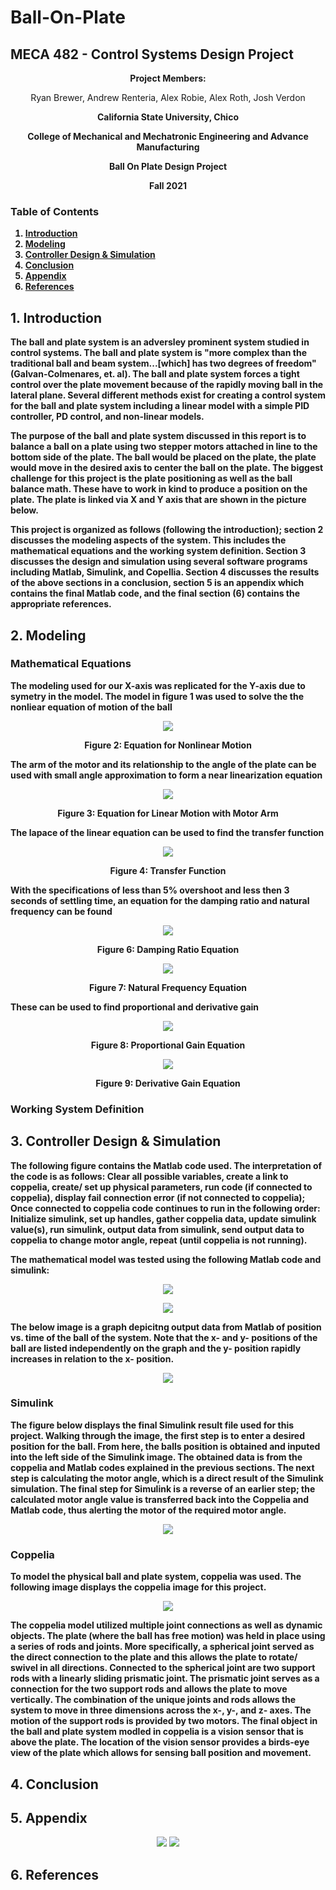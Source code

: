 # Ball-On-Plate
## MECA 482 - Control Systems Design Project

<p align="center"><b>Project Members: 
  </p>
<p align="center"></b> Ryan Brewer, Andrew Renteria, Alex Robie, Alex Roth, Josh Verdon
</p>
<p align="center"><b>California State University, Chico
  </p>
<p align="center"><b>College of Mechanical and Mechatronic Engineering and Advance Manufacturing
   </p>
<p align="center"><b>Ball On Plate Design Project
  </p>
<p align="center"><b> Fall 2021
   </p>
  
### Table of Contents
 1. [Introduction](#1-introduction)
 2. [Modeling](#2-modeling)
 3. [Controller Design & Simulation](#3-controller-design--simulation)
 4. [Conclusion](#4-conclusion)
 5. [Appendix](#5-appendix)
 6. [References](#6-references)
   
## 1. Introduction
The ball and plate system is an adversley prominent system studied in control systems. The ball and plate system is "more complex than the traditional ball and beam system...[which] has two degrees of freedom" (Galvan-Colmenares, et. al). The ball and plate system forces a tight control over the plate movement because of the rapidly moving ball in the lateral plane. Several different methods exist for creating a control system for the ball and plate system including a linear model with a simple PID controller, PD control, and non-linear models.    

The purpose of the ball and plate system discussed in this report is to balance a ball on a plate using two stepper motors attached in line to the bottom side of the plate. The ball would be placed on the plate, the plate would move in the desired axis to center the ball on the plate. The biggest challenge for this project is the plate positioning as well as the ball balance math. These have to work in kind to produce a position on the plate. The plate is linked via X and Y axis that are shown in the picture below.

This project is organized as follows (following the introduction); section 2 discusses the modeling aspects of the system. This includes the mathematical equations and the working system definition. Section 3 discusses the design and simulation using several software programs including Matlab, Simulink, and Copellia. Section 4 discusses the results of the above sections in a conclusion, section 5 is an appendix which contains the final Matlab code, and the final section (6) contains the appropriate references. 

## 2. Modeling
  ### Mathematical Equations
The modeling used for our X-axis was replicated for the Y-axis due to symetry in the model. The model in figure 1 was used to solve the the nonliear equation of motion of the ball
<p align="center">
<img src="Images/nonlinear.png">
<p align="center"><b>Figure 2: Equation for Nonlinear Motion 
 
  
The arm of the motor and its relationship to the angle of the plate can be used with small angle approximation to form a near linearization equation
<p align="center">
<img src="Images/LinearArm.png">
<p align="center"><b>Figure 3: Equation for Linear Motion with Motor Arm
  
The lapace of the linear equation can be used to find the transfer function 
<p align="center">
<img src="Images/TransferFunction.png">
<p align="center"><b>Figure 4: Transfer Function
  
With the specifications of less than 5% overshoot and less then 3 seconds of settling time, an equation for the damping ratio and natural frequency can be found
<p align="center">
<img src="Images/Zeta.png">
<p align="center"><b>Figure 6: Damping Ratio Equation 
  
<p align="center">
<img src="Images/NatrualFrequency.png">
<p align="center"><b>Figure 7: Natural Frequency Equation
  
These can be used to find proportional and derivative gain
<p align="center">
<img src="Images/ProportionalGain.png">
<p align="center"><b>Figure 8: Proportional Gain Equation
<p align="center">
<img src="Images/DerivativeGain.png">
<p align="center"><b>Figure 9: Derivative Gain Equation
  
### Working System Definition
  
  
## 3. Controller Design & Simulation
  
The following figure contains the Matlab code used. 
The interpretation of the code is as follows:
Clear all possible variables, create a link to coppelia, create/ set up physical parameters, run code (if connected to coppelia), display fail connection error (if not connected to coppelia);
Once connected to coppelia code continues to run in the following order:
Initialize simulink, set up handles, gather coppelia data, update simulink value(s), run simulink, output data from simulink, send output data to coppelia to change motor angle, repeat (until coppelia is not running).

The mathematical model was tested using the following Matlab code and simulink:
<p align="center">
  <img src="Images/Simulink Testing Code(1).png">
<p align="center">
  <img src="Images/Simulink Testing Code(2).png">

           
The below image is a graph depicitng output data from Matlab of position vs. time of the ball of the system. Note that the x- and y- positions of the ball are listed independently on the graph and the y- position rapidly increases in relation to the x- position.          
<p align="center">
  <img src="Images/Simulink Testing Graph.png">


### Simulink
  
The figure below displays the final Simulink result file used for this project. Walking through the image, the first step is to enter a desired position for the ball. From here, the balls position is obtained and inputed into the left side of the Simulink image. The obtained data is from the coppelia and Matlab codes explained in the previous sections. The next step is calculating the motor angle, which is a direct result of the Simulink simulation. The final step for Simulink is a reverse of an earlier step; the calculated motor angle value is transferred back into the Coppelia and Matlab code, thus alerting the motor of the required motor angle.
  
<p align="center">
  <img src="Images/Simulink Testing Diagram.png">
  
  
### Coppelia
  
To model the physical ball and plate system, coppelia was used. The following image displays the coppelia image for this project.

<p align="center">  
  <img src="Images/Ball and Plate Coppelia.png">

The coppelia model utilized multiple joint connections as well as dynamic objects. The plate (where the ball has free motion) was held in place using a series of rods and joints. More specifically, a spherical joint served as the direct connection to the plate and this allows the plate to rotate/ swivel in all directions. Connected to the spherical joint are two support rods with a linearly sliding prismatic joint. The prismatic joint serves as a connection for the two support rods and allows the plate to move vertically. The combination of the unique joints and rods allows the system to move in three dimensions across the x-, y-, and z- axes. The motion of the support rods is provided by two motors. The final object in the ball and plate system modled in coppelia is a vision sensor that is above the plate. The location of the vision sensor provides a birds-eye view of the plate which allows for sensing ball position and movement.

## 4. Conclusion

## 5. Appendix
  
<p align="center">
  <img src="Images/Final Matlab Simulation Code(1).png">
  <img src="Images/Final Matlab Simulation Code(2).png">
       
## 6. References
